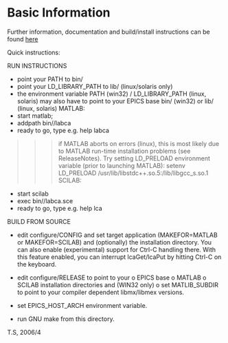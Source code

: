 # Basic Information

Further information, documentation and build/install instructions
can be found [here](https://till-s.github.io/epics-labca)

Quick instructions:

RUN INSTRUCTIONS

 - point your PATH to bin/<arch>
 - point your LD_LIBRARY_PATH to lib/<arch> (linux/solaris only)
 - the environment variable 
   PATH (win32) / LD_LIBRARY_PATH (linux, solaris) may also
   have to point to your EPICS base bin/<arch> (win32) or
   lib/<arch> (linux, solaris)
 MATLAB:
  - start matlab; 
  -   addpath bin/<arch>/labca
  - ready to go, type e.g. help labca
  >>> if MATLAB aborts on errors (linux), this is most likely
      due to MATLAB run-time installation problems (see ReleaseNotes).
      Try setting LD_PRELOAD environment variable (prior to
      launching MATLAB):
        setenv LD_PRELOAD /usr/lib/libstdc++.so.5:/lib/libgcc_s.so.1
 SCILAB:
  - start scilab
  -   exec bin/<arch>/labca.sce
  - ready to go, type e.g. help lca
  

BUILD FROM SOURCE

 - edit configure/CONFIG and set target application
   (MAKEFOR=MATLAB  or MAKEFOR=SCILAB)
   and (optionally) the installation directory.
   You can also enable (experimental) support
   for Ctrl-C handling there. With this feature
   enabled, you can interrupt lcaGet/lcaPut by
   hitting Ctrl-C on the keyboard.
   
 - edit configure/RELEASE to point to your
    o EPICS base
    o MATLAB
    o SCILAB
   installation directories and (WIN32 only)
    o set MATLIB_SUBDIR to point to your compiler
      dependent libmx/libmex versions.
 - set EPICS_HOST_ARCH environment
   variable.
 - run GNU make from this directory.
    

T.S, 2006/4
